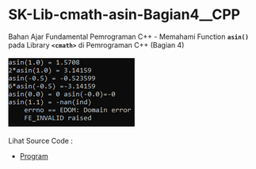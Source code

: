# SK-Lib-cmath-asin-Bagian4__CPP
Bahan Ajar Fundamental Pemrograman C++ - Memahami Function <code><b>asin()</b></code> pada Library <code><b>&lt;cmath></b></code> di Pemrograman C++ (Bagian 4)<br><br>
<img src="https://github.com/RizkyKhapidsyah/SK-Lib-cmath-asin-Bagian4__CPP/blob/master/SK-Lib-cmath-asin-Bagian4__CPP/result/001.PNG"><br><br>
Lihat Source Code : <br>
- <a href="https://github.com/RizkyKhapidsyah/SK-Lib-cmath-asin-Bagian4__CPP/blob/master/SK-Lib-cmath-asin-Bagian4__CPP/Source.cpp">Program</a>
